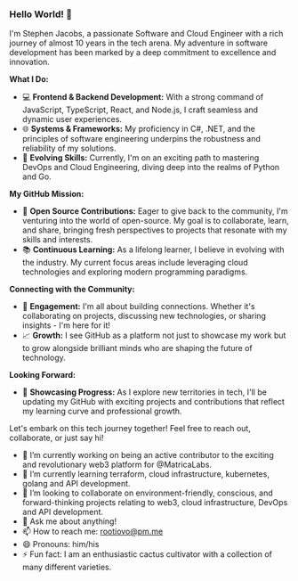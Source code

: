 ### Hello World! 👋

I'm Stephen Jacobs, a passionate Software and Cloud Engineer with a rich journey of almost 10 years in the tech arena. My adventure in software development has been marked by a deep commitment to excellence and innovation.

**What I Do:**
- 💻 **Frontend & Backend Development:** With a strong command of JavaScript, TypeScript, React, and Node.js, I craft seamless and dynamic user experiences.
- 🌐 **Systems & Frameworks:** My proficiency in C#, .NET, and the principles of software engineering underpins the robustness and reliability of my solutions.
- 🚀 **Evolving Skills:** Currently, I'm on an exciting path to mastering DevOps and Cloud Engineering, diving deep into the realms of Python and Go.

**My GitHub Mission:**
- 🌟 **Open Source Contributions:** Eager to give back to the community, I'm venturing into the world of open-source. My goal is to collaborate, learn, and share, bringing fresh perspectives to projects that resonate with my skills and interests.
- 📚 **Continuous Learning:** As a lifelong learner, I believe in evolving with the industry. My current focus areas include leveraging cloud technologies and exploring modern programming paradigms.

**Connecting with the Community:**
- 👥 **Engagement:** I'm all about building connections. Whether it's collaborating on projects, discussing new technologies, or sharing insights - I'm here for it!
- 📈 **Growth:** I see GitHub as a platform not just to showcase my work but to grow alongside brilliant minds who are shaping the future of technology.

**Looking Forward:**
- 📝 **Showcasing Progress:** As I explore new territories in tech, I'll be updating my GitHub with exciting projects and contributions that reflect my learning curve and professional growth.

Let's embark on this tech journey together! Feel free to reach out, collaborate, or just say hi!


- 🔭 I’m currently working on being an active contributor to the exciting and revolutionary web3 platform for @MatricaLabs.
- 🌱 I’m currently learning terraform, cloud infrastructure, kubernetes, golang and API development.
- 👯 I’m looking to collaborate on environment-friendly, conscious, and forward-thinking projects relating to web3, cloud infrastructure, DevOps and API development.
- 💬 Ask me about anything!
- 📫 How to reach me: rootiovo@pm.me
- 😄 Pronouns: him/his
- ⚡ Fun fact: I am an enthusiastic cactus cultivator with a collection of many different varieties.
